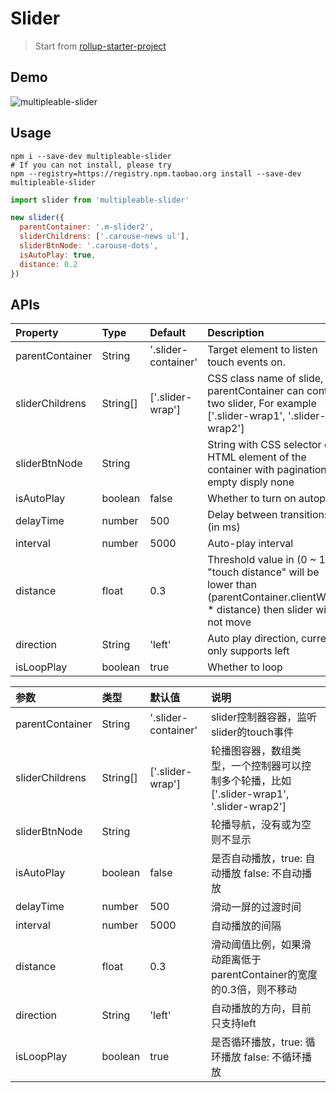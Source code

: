 # Slider

> Start from [rollup-starter-project](https://github.com/rollup/rollup-starter-project)

## Demo

![multipleable-slider](http://os8ri8oj4.bkt.clouddn.com/slider.gif)

## Usage

```shell
npm i --save-dev multipleable-slider
# If you can not install, please try
npm --registry=https://registry.npm.taobao.org install --save-dev multipleable-slider
```

```js
import slider from 'multipleable-slider'

new slider({
  parentContainer: '.m-slider2',
  sliderChildrens: ['.carouse-news ul'],
  sliderBtnNode: '.carouse-dots',
  isAutoPlay: true,
  distance: 0.2
})
```

## APIs

|Property|Type|Default|Description|
|:-------|:---|:------|:----------|
|parentContainer|String|'.slider-container'|Target element to listen touch events on. |
|sliderChildrens|String[]|['.slider-wrap']|CSS class name of slide, parentContainer can control two slider, For example ['.slider-wrap1', '.slider-wrap2']
|sliderBtnNode|String||String with CSS selector or HTML element of the container with pagination. If empty disply none|
|isAutoPlay|boolean|false|Whether to turn on autoplay|
|delayTime|number|500|Delay between transitions (in ms)|
|interval|number|5000|Auto-play interval|
|distance|float|0.3|Threshold value in (0 ~ 1). If "touch distance" will be lower than (parentContainer.clientWidth * distance) then slider will not move|
|direction|String|'left'|Auto play direction, currently only supports left|
|isLoopPlay|boolean|true|Whether to loop|  


|参数|类型|默认值|说明|
|:--|:---|:---|:---|
|parentContainer|String|'.slider-container'|slider控制器容器，监听slider的touch事件|
|sliderChildrens|String[]|['.slider-wrap']|轮播图容器，数组类型，一个控制器可以控制多个轮播，比如['.slider-wrap1', '.slider-wrap2']|
|sliderBtnNode|String||轮播导航，没有或为空则不显示|
|isAutoPlay|boolean|false|是否自动播放，true: 自动播放 false: 不自动播放|
|delayTime|number|500|滑动一屏的过渡时间|
|interval|number|5000|自动播放的间隔|
|distance|float|0.3|滑动阈值比例，如果滑动距离低于parentContainer的宽度的0.3倍，则不移动|
|direction|String|'left'|自动播放的方向，目前只支持left|
|isLoopPlay|boolean|true|是否循环播放，true: 循环播放 false: 不循环播放| 
